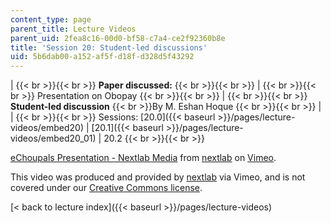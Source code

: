 ```yaml
---
content_type: page
parent_title: Lecture Videos
parent_uid: 2fea8c16-00d0-bf58-c7a4-ce2f92360b8e
title: 'Session 20: Student-led discussions'
uid: 5b6dab00-a152-af5f-d18f-d328d5f43292
---
```


|  {{< br >}}{{< br >}} **Paper discussed:** {{< br >}}{{< br >}}  |  {{< br >}}{{< br >}} Presentation on Obopay {{< br >}}{{< br >}}  |  {{< br >}}{{< br >}} **Student-led discussion**  {{< br >}}By M. Eshan Hoque {{< br >}}{{< br >}}  |
|  {{< br >}}{{< br >}} Sessions: [20.0]({{< baseurl >}}/pages/lecture-videos/embed20) &#124; [20.1]({{< baseurl >}}/pages/lecture-videos/embed20_01) &#124; 20.2 {{< br >}}{{< br >}}  

[eChoupals Presentation - Nextlab Media](https://vimeo.com/3254645) from [nextlab](https://vimeo.com/3254645) on [Vimeo](https://vimeo.com).

This video was produced and provided by [nextlab](http://vimeo.com/nextlab) via Vimeo, and is not covered under our [Creative Commons license](/terms/#cc).

[< back to lecture index]({{< baseurl >}}/pages/lecture-videos)